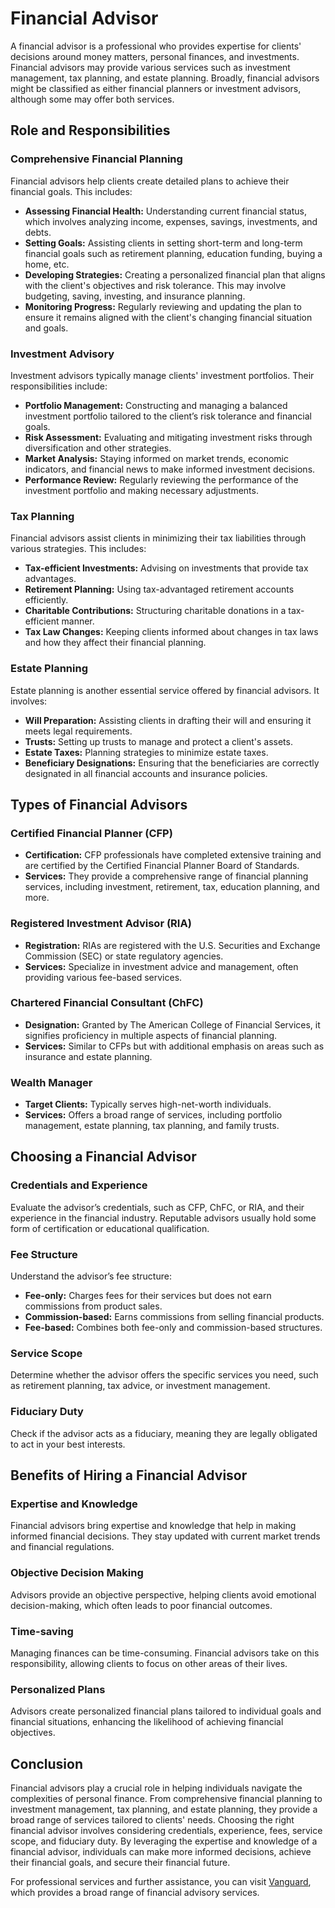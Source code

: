 # Financial Advisor

A financial advisor is a professional who provides expertise for clients' decisions around money matters, personal finances, and investments. Financial advisors may provide various services such as investment management, tax planning, and estate planning. Broadly, financial advisors might be classified as either financial planners or investment advisors, although some may offer both services.

## Role and Responsibilities

### Comprehensive Financial Planning
Financial advisors help clients create detailed plans to achieve their financial goals. This includes:

- **Assessing Financial Health:** Understanding current financial status, which involves analyzing income, expenses, savings, investments, and debts.
- **Setting Goals:** Assisting clients in setting short-term and long-term financial goals such as retirement planning, education funding, buying a home, etc.
- **Developing Strategies:** Creating a personalized financial plan that aligns with the client's objectives and risk tolerance. This may involve budgeting, saving, investing, and insurance planning.
- **Monitoring Progress:** Regularly reviewing and updating the plan to ensure it remains aligned with the client's changing financial situation and goals.

### Investment Advisory
Investment advisors typically manage clients' investment portfolios. Their responsibilities include:

- **Portfolio Management:** Constructing and managing a balanced investment portfolio tailored to the client’s risk tolerance and financial goals.
- **Risk Assessment:** Evaluating and mitigating investment risks through diversification and other strategies.
- **Market Analysis:** Staying informed on market trends, economic indicators, and financial news to make informed investment decisions.
- **Performance Review:** Regularly reviewing the performance of the investment portfolio and making necessary adjustments.

### Tax Planning
Financial advisors assist clients in minimizing their tax liabilities through various strategies. This includes:

- **Tax-efficient Investments:** Advising on investments that provide tax advantages.
- **Retirement Planning:** Using tax-advantaged retirement accounts efficiently.
- **Charitable Contributions:** Structuring charitable donations in a tax-efficient manner.
- **Tax Law Changes:** Keeping clients informed about changes in tax laws and how they affect their financial planning.

### Estate Planning
Estate planning is another essential service offered by financial advisors. It involves:

- **Will Preparation:** Assisting clients in drafting their will and ensuring it meets legal requirements.
- **Trusts:** Setting up trusts to manage and protect a client's assets.
- **Estate Taxes:** Planning strategies to minimize estate taxes.
- **Beneficiary Designations:** Ensuring that the beneficiaries are correctly designated in all financial accounts and insurance policies.

## Types of Financial Advisors

### Certified Financial Planner (CFP)
- **Certification:** CFP professionals have completed extensive training and are certified by the Certified Financial Planner Board of Standards.
- **Services:** They provide a comprehensive range of financial planning services, including investment, retirement, tax, education planning, and more.

### Registered Investment Advisor (RIA)
- **Registration:** RIAs are registered with the U.S. Securities and Exchange Commission (SEC) or state regulatory agencies.
- **Services:** Specialize in investment advice and management, often providing various fee-based services.

### Chartered Financial Consultant (ChFC)
- **Designation:** Granted by The American College of Financial Services, it signifies proficiency in multiple aspects of financial planning.
- **Services:** Similar to CFPs but with additional emphasis on areas such as insurance and estate planning.

### Wealth Manager
- **Target Clients:** Typically serves high-net-worth individuals.
- **Services:** Offers a broad range of services, including portfolio management, estate planning, tax planning, and family trusts.

## Choosing a Financial Advisor

### Credentials and Experience
Evaluate the advisor’s credentials, such as CFP, ChFC, or RIA, and their experience in the financial industry. Reputable advisors usually hold some form of certification or educational qualification.

### Fee Structure
Understand the advisor’s fee structure:

- **Fee-only:** Charges fees for their services but does not earn commissions from product sales.
- **Commission-based:** Earns commissions from selling financial products.
- **Fee-based:** Combines both fee-only and commission-based structures.

### Service Scope
Determine whether the advisor offers the specific services you need, such as retirement planning, tax advice, or investment management.

### Fiduciary Duty
Check if the advisor acts as a fiduciary, meaning they are legally obligated to act in your best interests.

## Benefits of Hiring a Financial Advisor

### Expertise and Knowledge
Financial advisors bring expertise and knowledge that help in making informed financial decisions. They stay updated with current market trends and financial regulations.

### Objective Decision Making
Advisors provide an objective perspective, helping clients avoid emotional decision-making, which often leads to poor financial outcomes.

### Time-saving
Managing finances can be time-consuming. Financial advisors take on this responsibility, allowing clients to focus on other areas of their lives.

### Personalized Plans
Advisors create personalized financial plans tailored to individual goals and financial situations, enhancing the likelihood of achieving financial objectives.

## Conclusion

Financial advisors play a crucial role in helping individuals navigate the complexities of personal finance. From comprehensive financial planning to investment management, tax planning, and estate planning, they provide a broad range of services tailored to clients' needs. Choosing the right financial advisor involves considering credentials, experience, fees, service scope, and fiduciary duty. By leveraging the expertise and knowledge of a financial advisor, individuals can make more informed decisions, achieve their financial goals, and secure their financial future.

For professional services and further assistance, you can visit [Vanguard](https://investor.vanguard.com/financial-advisor/what-we-offer), which provides a broad range of financial advisory services.